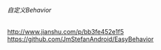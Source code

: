###### 自定义Behavior

http://www.jianshu.com/p/bb3fe452e1f5
https://github.com/JmStefanAndroid/EasyBehavior

